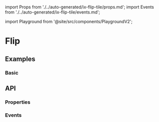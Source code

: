 import Props from './../auto-generated/ix-flip-tile/props.md';
import Events from './../auto-generated/ix-flip-tile/events.md';

import Playground from '@site/src/components/PlaygroundV2';

# Flip

## Examples

### Basic

<Playground
  name="flip-tile" 
  height="35rem"
  examplesByName>
</Playground>

## API

### Properties

<Props />

### Events

<Events />

